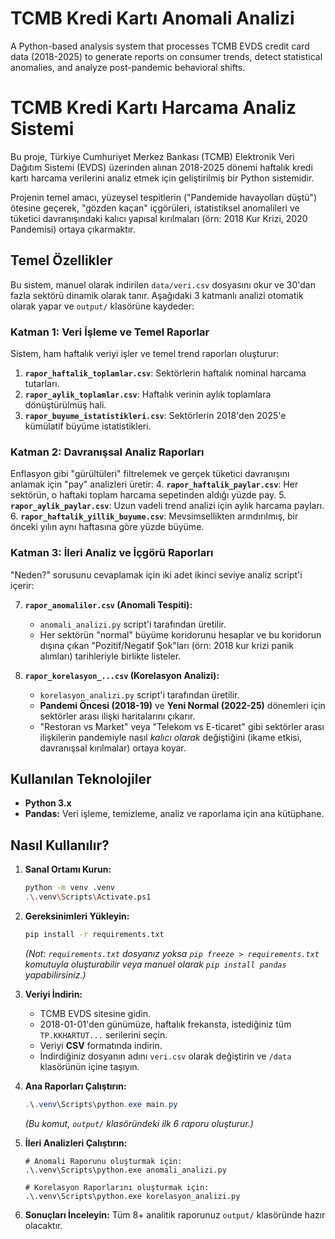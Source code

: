 # TCMB Kredi Kartı Anomali Analizi
A Python-based analysis system that processes TCMB EVDS credit card data (2018-2025) to generate reports on consumer trends, detect statistical anomalies, and analyze post-pandemic behavioral shifts.
# TCMB Kredi Kartı Harcama Analiz Sistemi

Bu proje, Türkiye Cumhuriyet Merkez Bankası (TCMB) Elektronik Veri Dağıtım Sistemi (EVDS) üzerinden alınan 2018-2025 dönemi haftalık kredi kartı harcama verilerini analiz etmek için geliştirilmiş bir Python sistemidir.

Projenin temel amacı, yüzeysel tespitlerin ("Pandemide havayolları düştü") ötesine geçerek, "gözden kaçan" içgörüleri, istatistiksel anomalileri ve tüketici davranışındaki kalıcı yapısal kırılmaları (örn: 2018 Kur Krizi, 2020 Pandemisi) ortaya çıkarmaktır.

## Temel Özellikler

Bu sistem, manuel olarak indirilen `data/veri.csv` dosyasını okur ve 30'dan fazla sektörü dinamik olarak tanır. Aşağıdaki 3 katmanlı analizi otomatik olarak yapar ve `output/` klasörüne kaydeder:

### Katman 1: Veri İşleme ve Temel Raporlar
Sistem, ham haftalık veriyi işler ve temel trend raporları oluşturur:
1.  **`rapor_haftalik_toplamlar.csv`**: Sektörlerin haftalık nominal harcama tutarları.
2.  **`rapor_aylik_toplamlar.csv`**: Haftalık verinin aylık toplamlara dönüştürülmüş hali.
3.  **`rapor_buyume_istatistikleri.csv`**: Sektörlerin 2018'den 2025'e kümülatif büyüme istatistikleri.

### Katman 2: Davranışsal Analiz Raporları
Enflasyon gibi "gürültüleri" filtrelemek ve gerçek tüketici davranışını anlamak için "pay" analizleri üretir:
4.  **`rapor_haftalik_paylar.csv`**: Her sektörün, o haftaki toplam harcama sepetinden aldığı yüzde pay.
5.  **`rapor_aylik_paylar.csv`**: Uzun vadeli trend analizi için aylık harcama payları.
6.  **`rapor_haftalik_yillik_buyume.csv`**: Mevsimsellikten arındırılmış, bir önceki yılın aynı haftasına göre yüzde büyüme.

### Katman 3: İleri Analiz ve İçgörü Raporları
"Neden?" sorusunu cevaplamak için iki adet ikinci seviye analiz script'i içerir:

7.  **`rapor_anomaliler.csv` (Anomali Tespiti):**
    * `anomali_analizi.py` script'i tarafından üretilir.
    * Her sektörün "normal" büyüme koridorunu hesaplar ve bu koridorun dışına çıkan "Pozitif/Negatif Şok"ları (örn: 2018 kur krizi panik alımları) tarihleriyle birlikte listeler.

8.  **`rapor_korelasyon_...csv` (Korelasyon Analizi):**
    * `korelasyon_analizi.py` script'i tarafından üretilir.
    * **Pandemi Öncesi (2018-19)** ve **Yeni Normal (2022-25)** dönemleri için sektörler arası ilişki haritalarını çıkarır.
    * "Restoran vs Market" veya "Telekom vs E-ticaret" gibi sektörler arası ilişkilerin pandemiyle nasıl *kalıcı olarak* değiştiğini (ikame etkisi, davranışsal kırılmalar) ortaya koyar.

## Kullanılan Teknolojiler

* **Python 3.x**
* **Pandas:** Veri işleme, temizleme, analiz ve raporlama için ana kütüphane.

## Nasıl Kullanılır?

1.  **Sanal Ortamı Kurun:**
    ```bash
    python -m venv .venv
    .\.venv\Scripts\Activate.ps1
    ```

2.  **Gereksinimleri Yükleyin:**
    ```bash
    pip install -r requirements.txt
    ```
    *(Not: `requirements.txt` dosyanız yoksa `pip freeze > requirements.txt` komutuyla oluşturabilir veya manuel olarak `pip install pandas` yapabilirsiniz.)*

3.  **Veriyi İndirin:**
    * TCMB EVDS sitesine gidin.
    * 2018-01-01'den günümüze, haftalık frekansta, istediğiniz tüm `TP.KKHARTUT...` serilerini seçin.
    * Veriyi **CSV** formatında indirin.
    * İndirdiğiniz dosyanın adını `veri.csv` olarak değiştirin ve `/data` klasörünün içine taşıyın.

4.  **Ana Raporları Çalıştırın:**
    ```powershell
    .\.venv\Scripts\python.exe main.py
    ```
    *(Bu komut, `output/` klasöründeki ilk 6 raporu oluşturur.)*

5.  **İleri Analizleri Çalıştırın:**
    ```powerssh
    # Anomali Raporunu oluşturmak için:
    .\.venv\Scripts\python.exe anomali_analizi.py
    
    # Korelasyon Raporlarını oluşturmak için:
    .\.venv\Scripts\python.exe korelasyon_analizi.py
    ```

6.  **Sonuçları İnceleyin:**
    Tüm 8+ analitik raporunuz `output/` klasöründe hazır olacaktır.
